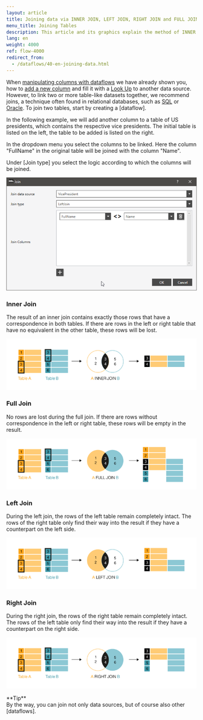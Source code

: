 ```yaml
---
layout: article
title: Joining data via INNER JOIN, LEFT JOIN, RIGHT JOIN and FULL JOIN
menu_title: Joining Tables
description: This article and its graphics explain the method of INNER JOIN, LEFT JOIN, RIGHT JOIN and FULL JOIN between two tables applied to the SQL functionality.
lang: en
weight: 4000
ref: flow-4000
redirect_from:
  - /dataflows/40-en-joining-data.html
---
```

When [manipulating columns with dataflows](/dataflows/en-adding-deleting-changing-columns.html) we have already shown you, how to [add a new column](/dataflows/en-changing-data-content.html) and fill it with a [Look Up](https://help.peakboard.com/dataflows/en-adding-deleting-changing-columns.html#:~:text=Add%20Lookup%20Column%20-%20Add%20a%20new%20column%20with%20references%20to%20another%20data%20source) to another data source. 
However, to link two or more table-like datasets together, we recommend joins, a technique often found in relational databases, such as [SQL](/data_sources/en-ms-sql-server.html) or [Oracle](/data_sources/en-oracle.html). To join two tables, start by creating a [dataflow].

In the following example, we will add another column to a table of US presidents, which contains the respective vice presidents. 
The initial table is listed on the left, the table to be added is listed on the right.

In the dropdown menu you select the columns to be linked. 
Here the column "FullName" in the original table will be joined with the column "Name". 

Under [Join type] you select the logic according to which the columns will be joined. 

![Join Data](/assets/images/dataflows/dataflows-join01.png)

### Inner Join
The result of an inner join contains exactly those rows that have a correspondence in both tables. 
If there are rows in the left or right table that have no equivalent in the other table, these rows will be lost.

![Dataflow SQL Inner Join](/assets/images/dataflows/peakboard-helpsite_inner-join.png)

### Full Join
No rows are lost during the full join. 
If there are rows without correspondence in the left or right table, these rows will be empty in the result.

![Dataflow SQL Full Join](/assets/images/dataflows/peakboard-helpsite_full-join.png)

### Left Join
During the left join, the rows of the left table remain completely intact. 
The rows of the right table only find their way into the result if they have a counterpart on the left side.

![Dataflow SQL Left Join](/assets/images/dataflows/peakboard-helpsite_left-join.png)

### Right Join
During the right join, the rows of the right table remain completely intact. 
The rows of the left table only find their way into the result if they have a counterpart on the right side.

![Dataflow SQL Right Join](/assets/images/dataflows/peakboard-helpsite_right-join.png)


<div class="box-tip" markdown="1">
**Tip** </br>
By the way, you can join not only data sources, but of course also other [dataflows].
</div>

